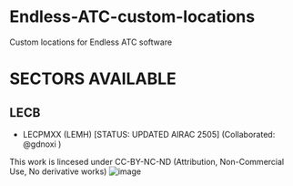 # Endless-ATC-custom-locations
Custom locations for Endless ATC software

# SECTORS AVAILABLE
## LECB
- LECPMXX (LEMH) [STATUS: UPDATED AIRAC 2505] (Collaborated: @gdnoxi )

This work is lincesed under CC-BY-NC-ND (Attribution, Non-Commercial Use, No derivative works)
![image](https://github.com/user-attachments/assets/c3dd5226-a919-4524-993c-bc8c0baed9cf)
